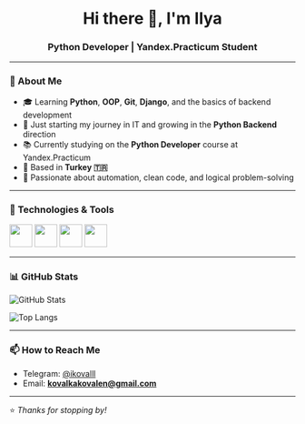 <h1 align="center">Hi there 👋, I'm Ilya</h1>
<h3 align="center">Python Developer | Yandex.Practicum Student</h3>

---

### 🧠 About Me  
- 🎓 Learning **Python**, **OOP**, **Git**, **Django**, and the basics of backend development  
- 🚀 Just starting my journey in IT and growing in the **Python Backend** direction  
- 📚 Currently studying on the **Python Developer** course at Yandex.Practicum  
- 📍 Based in **Turkey 🇹🇷**  
- 💬 Passionate about automation, clean code, and logical problem-solving  

---

### 🧰 Technologies & Tools
<p align="left">
  <img src="https://cdn.jsdelivr.net/gh/devicons/devicon/icons/python/python-original.svg" width="40" height="40"/>
  <img src="https://cdn.jsdelivr.net/gh/devicons/devicon/icons/git/git-original.svg" width="40" height="40"/>
  <img src="https://cdn.jsdelivr.net/gh/devicons/devicon/icons/github/github-original.svg" width="40" height="40"/>
  <img src="https://cdn.jsdelivr.net/gh/devicons/devicon/icons/vscode/vscode-original.svg" width="40" height="40"/>
</p>

---

### 📊 GitHub Stats
![GitHub Stats](https://github-readme-stats.vercel.app/api?username=ikovalll&show_icons=true&theme=tokyonight)

![Top Langs](https://github-readme-stats.vercel.app/api/top-langs/?username=ikovalll&layout=compact&theme=tokyonight)

---

### 📫 How to Reach Me  
- Telegram: [@ikovalll](https://t.me/ikovalll)  
- Email: **kovalkakovalen@gmail.com**

---

⭐️ _Thanks for stopping by!_

